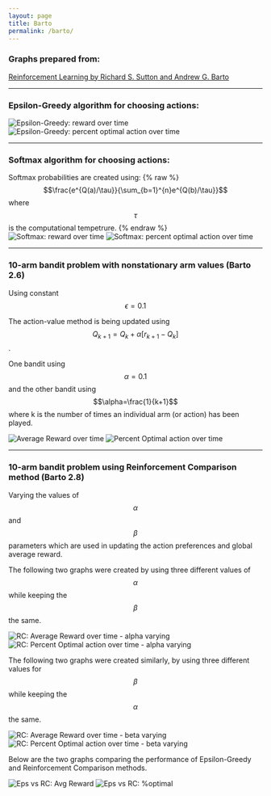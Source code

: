 ```yaml
---
layout: page
title: Barto
permalink: /barto/
---
```


### Graphs prepared from:
[Reinforcement Learning by Richard S. Sutton and Andrew G. Barto](http://webdocs.cs.ualberta.ca/~sutton/book/ebook/the-book.html)

***

### Epsilon-Greedy algorithm for choosing actions:
![Epsilon-Greedy: reward over time](/assets/Barto_2p2_EpsilonGreedy_AvgReward.png)
![Epsilon-Greedy: percent optimal action over time](/assets/Barto_2p2_EpsilonGreedy_PercentOptimalAction.png)

***

### Softmax algorithm for choosing actions:
Softmax probabilities are created using:
{% raw %}
$$\frac{e^{Q(a)/\tau}}{\sum_{b=1}^{n}e^{Q(b)/\tau}}$$
where $$\tau$$ is the computational tempetrure.
{% endraw %}
![Softmax: reward over time](/assets/Barto_2p3_softmax_reward.png)
![Softmax: percent optimal action over time](/assets/Barto_2p3_softmax_optimalAction.png)

***

### 10-arm bandit problem with **nonstationary** arm values (Barto 2.6)
Using constant $$\epsilon=0.1$$

The action-value method is being updated using $$Q_{k+1} = Q_{k} + \alpha [r_{k+1} - Q_{k}]$$. 

One bandit using $$\alpha=0.1$$ and the other bandit using $$\alpha=\frac{1}{k+1}$$ where k is the number of times an individual arm (or action) has been played.

![Average Reward over time](/assets/Barto_2-6_nonStationary_rewards.png)
![Percent Optimal action over time](/assets/Barto_2-6_nonStationary_optimalAction.png)

***

### 10-arm bandit problem using **Reinforcement Comparison** method (Barto 2.8)
Varying the values of $$\alpha$$ and $$\beta$$ parameters which are used in updating the action preferences and global average reward.

The following two graphs were created by using three different values of $$\alpha$$ while keeping the $$\beta$$ the same.

![RC: Average Reward over time - alpha varying](/assets/Barto_RC_alpha_reward.png)
![RC: Percent Optimal action over time - alpha varying](/assets/Barto_RC_alpha_optimal.png)

The following two graphs were created similarly, by using three different values for $$\beta$$ while keeping the $$\alpha$$ the same.

![RC: Average Reward over time - beta varying](/assets/Barto_RC_beta_reward.png)
![RC: Percent Optimal action over time - beta varying](/assets/Barto_RC_beta_optimal.png)

Below are the two graphs comparing the performance of Epsilon-Greedy and Reinforcement Comparison methods.

![Eps vs RC: Avg Reward](/assets/avgReward_epsGreedy_vs_reinfComp.png)
![Eps vs RC: %optimal](/assets/optimal_epsGreedy_vs_reinfComp.png)



